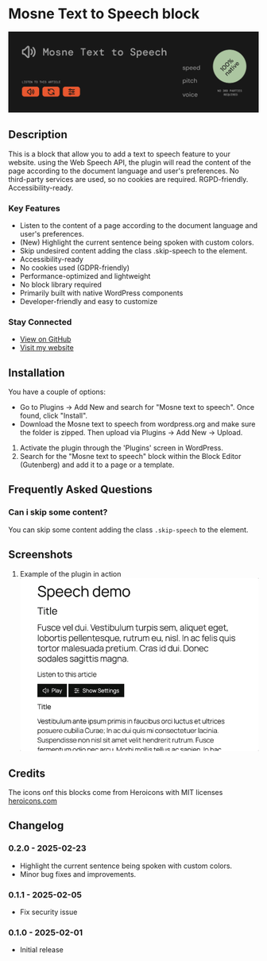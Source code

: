 # Mosne Text to Speech block

![ Mosne Text to Speech ](https://github.com/mosne/mosne-text-to-speech-block/blob/main/.wordpress-org/banner-1544x500.png)

## Description

This is a block that allow you to add a text to speech feature to your website.
using the Web Speech API, the plugin will read the content of the page according to the document language and user's preferences.
No third-party services are used, so no cookies are required. RGPD-friendly. Accessibility-ready.

### Key Features

* Listen to the content of a page according to the document language and user's preferences.
* (New) Highlight the current sentence being spoken with custom colors.
* Skip undesired content adding the class .skip-speech to the element.
* Accessibility-ready
* No cookies used (GDPR-friendly)
* Performance-optimized and lightweight
* No block library required
* Primarily built with native WordPress components
* Developer-friendly and easy to customize

### Stay Connected

* [View on GitHub](https://github.com/mosne//mosne-text-to-speech-block)
* [Visit my website](https://mosne.it/)

## Installation

You have a couple of options:

* Go to Plugins &rarr; Add New and search for "Mosne text to speech". Once found, click "Install".
* Download the Mosne text to speech from wordpress.org and make sure the folder is zipped. Then upload via Plugins &rarr; Add New &rarr; Upload.

1. Activate the plugin through the 'Plugins' screen in WordPress.
2. Search for the "Mosne text to speech" block within the Block Editor (Gutenberg) and add it to a page or a template.

## Frequently Asked Questions

### Can i skip some content?

You can skip some content adding the class ```.skip-speech``` to the element.

## Screenshots

1. Example of the plugin in action
   ![screenshot-1](https://github.com/mosne/mosne-text-to-speech-block/blob/main/.wordpress-org/screenshot-1.gif)

## Credits

The icons onf this blocks come from Heroicons with MIT licenses
[heroicons.com](https://heroicons.com/)

## Changelog

### 0.2.0 - 2025-02-23

* Highlight the current sentence being spoken with custom colors.
* Minor bug fixes and improvements.

### 0.1.1 - 2025-02-05

* Fix security issue

### 0.1.0 - 2025-02-01

* Initial release
